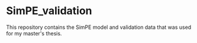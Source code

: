 # SimPE_validation
This repository contains the SimPE model and validation data that was used for my master's thesis.
